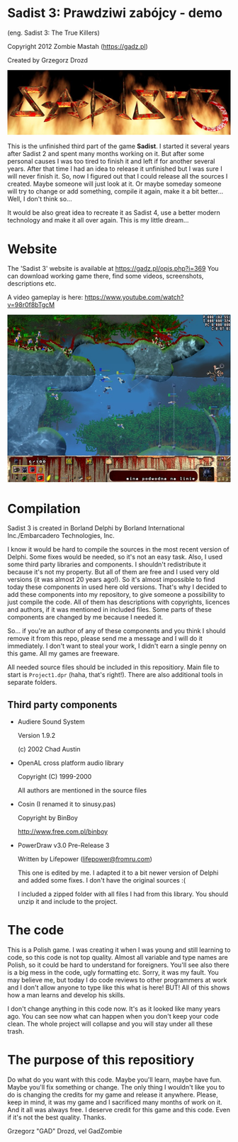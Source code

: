 ﻿# Sadist 3: Prawdziwi zabójcy - demo

(eng. Sadist 3: The True Killers)

Copyright 2012 Zombie Mastah (https://gadz.pl)

Created by Grzegorz Drozd

![Sadist 3 title](DataExt/sadist3.jpg "Sadist 3 title")

This is the unfinished third part of the game **Sadist**. I started it several years after Sadist 2 and spent many months working on it. But after some personal causes I was too tired to finish it and left if for another several years. After that time I had an idea to release it unfinished but I was sure I will never finish it. So, now I figured out that I could release all the sources I created. Maybe someone will just look at it. Or maybe someday someone will try to change or add something, compile it again, make it a bit better... Well, I don't think so...

It would be also great idea to recreate it as Sadist 4, use a better modern technology and make it all over again. This is my little dream...

# Website

The 'Sadist 3' website is available at https://gadz.pl/opis.php?i=369
You can download working game there, find some videos, screenshots, descriptions etc.

A video gameplay is here: https://www.youtube.com/watch?v=98r0f8bTgcM

![Sadist 3 screenshot](DataExt/sadist3_screen.jpg "Sadist 3 screenshot")

# Compilation

Sadist 3 is created in Borland Delphi by Borland International Inc./Embarcadero Technologies, Inc.

I know it would be hard to compile the sources in the most recent version of Delphi. Some fixes would be needed, so it's not an easy task. 
Also, I used some third party libraries and components. I shouldn't redistribute it because it's not my property. But all of them are free and I used very old versions (it was almost 20 years ago!). So it's almost impossible to find today these components in used here old versions. That's why I decided to add these components into my repository, to give someone a possibility to just compile the code. All of them has descriptions with copyrights, licences and authors, if it was mentioned in included files. Some parts of these components are changed by me because I needed it.

So... if you're an author of any of these components and you think I should remove it from this repo, please send me a message and I will do it immediately. I don't want to steal your work, I didn't earn a single penny on this game. All my games are freeware.

All needed source files should be included in this repositiory. Main file to start is `Project1.dpr` (haha, that's right!). There are also additional tools in separate folders.

## Third party components

- Audiere Sound System
  
    Version 1.9.2

    (c) 2002 Chad Austin

- OpenAL cross platform audio library
  
    Copyright (C) 1999-2000

    All authors are mentioned in the source files

- Cosin (I renamed it to sinusy.pas)

    Copyright by BinBoy

    http://www.free.com.pl/binboy

- PowerDraw v3.0 Pre-Release 3
  
    Written by Lifepower (lifepower@fromru.com)

    This one is edited by me. I adapted it to a bit newer version of Delphi and added some fixes. I don't have the original sources :(

    I included a zipped folder with all files I had from this library. You should unzip it and include to the project.

# The code

This is a Polish game. I was creating it when I was young and still learning to code, so this code is not top quality. Almost all variable and type names are Polish, so it could be hard to understand for foreigners. You'll see also there is a big mess in the code, ugly formatting etc. Sorry, it was my fault. You may believe me, but today I do code reviews to other programmers at work and I don't allow anyone to type like this what is here! BUT! All of this shows how a man learns and develop his skills.

I don't change anything in this code now. It's as it looked like many years ago. You can see now what can happen when you don't keep your code clean. The whole project will collapse and you will stay under all these trash. 

# The purpose of this repositiory

Do what do you want with this code. Maybe you'll learn, maybe have fun. Maybe you'll fix something or change. The only thing I wouldn't like you to do is changing the credits for my game and release it anywhere. Please, keep in mind, it was my game and I sacrificed many months of work on it. And it all was always free. I deserve credit for this game and this code. Even if it's not the best quality. Thanks.

Grzegorz "GAD" Drozd, vel GadZombie

